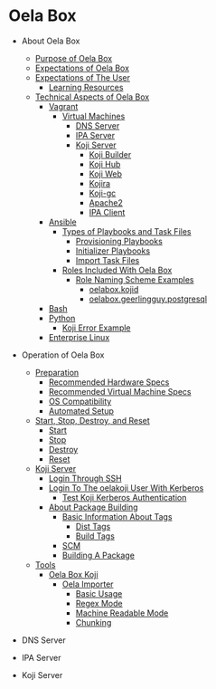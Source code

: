 <!--
SPDX-FileCopyrightText: 2024 Maxine Hayes <maxinehayes90@gmail.com>
SPDX-License-Identifier: CC-BY-SA-4.0
-->
# Oela Box

-   About Oela Box
    -   [Purpose of Oela Box](topics/about-PurposeOfOelaBox.md#purpose)
    -   [Expectations of Oela Box](topics/about-ExpectationsOfOelaBox.md#expectations)
    -   [Expectations of The User](topics/about-ExpectationsOfTheUser.md#userexpectations)
        -   [Learning Resources](topics/about-ExpectationsOfTheUser.md#learning)
    -   [Technical Aspects of Oela Box](topics/about-TechnicalAspectsOfOelaBox.md#technical)
        -   [Vagrant](topics/about-TechnicalAspectsOfOelaBox.md#vagrant)
            -   [Virtual Machines](topics/about-TechnicalAspectsOfOelaBox.md#virtualmachines)
                -   [DNS Server](topics/about-TechnicalAspectsOfOelaBox.md#dnsserver)
                -   [IPA Server](topics/about-TechnicalAspectsOfOelaBox.md#ipaserver)
                -   [Koji Server](topics/about-TechnicalAspectsOfOelaBox.md#kojiserver)
                    - [Koji Builder](topics/about-TechnicalAspectsOfOelaBox.md#kojibuilder)
                    - [Koji Hub](topics/about-TechnicalAspectsOfOelaBox.md#kojihub)
                    - [Koji Web](topics/about-TechnicalAspectsOfOelaBox.md#kojiweb)
                    - [Kojira](topics/about-TechnicalAspectsOfOelaBox.md#kojira)
                    - [Koji-gc](topics/about-TechnicalAspectsOfOelaBox.md#kojigc)
                    - [Apache2](topics/about-TechnicalAspectsOfOelaBox.md#apache2)
                    - [IPA Client](topics/about-TechnicalAspectsOfOelaBox.md#ipaclient)
        -   [Ansible](topics/about-TechnicalAspectsOfOelaBox.md#ansible)
            -   [Types of Playbooks and Task Files](topics/about-TechnicalAspectsOfOelaBox.md#playbooksandtaskfiletypes)
                -   [Provisioning Playbooks](topics/about-TechnicalAspectsOfOelaBox.md#provisioningplaybooks)
                -   [Initializer Playbooks](topics/about-TechnicalAspectsOfOelaBox.md#initializerplaybooks)
                -   [Import Task Files](topics/about-TechnicalAspectsOfOelaBox.md#importtaskfiles)
            -   [Roles Included With Oela Box](topics/about-TechnicalAspectsOfOelaBox.md#rolesincluded)
                -   [Role Naming Scheme Examples](topics/about-TechnicalAspectsOfOelaBox.md#rolenaming)
                    -   [oelabox.kojid](topics/about-TechnicalAspectsOfOelaBox.md#oelabox.kojid)
                    -   [oelabox.geerlingguy.postgresql](topics/about-TechnicalAspectsOfOelaBox.md#oelabox.geerlingguy.postgresql)
        -   [Bash](topics/about-TechnicalAspectsOfOelaBox.md#bash)
        -   [Python](topics/about-TechnicalAspectsOfOelaBox.md#python)
            -   [Koji Error Example](topics/about-TechnicalAspectsOfOelaBox.md#kojierrorexample)
        -   [Enterprise Linux](topics/about-technicalAspectsOfOelaBox.md#enterpriselinux)

-   Operation of Oela Box
    -   [Preparation](topics/operation-Preparation.md#preparation)
        -   [Recommended Hardware Specs](topics/operation-Preparation.md#hardwarespecs)
        -   [Recommended Virtual Machine Specs](topics/operation-Preparation.md#virtualmachinespecs)
        -   [OS Compatibility](topics/operation-Preparation.md#oscompat)
        -   [Automated Setup](topics/operation-Preparation.md#setup)
    -   [Start, Stop, Destroy, and Reset](topics/operation-StartStopDestroyandReset.md#ssdr)
        -   [Start](topics/operation-StartStopDestroyandReset.md#start)
        -   [Stop](topics/operation-StartStopDestroyandReset.md#stop)
        -   [Destroy](topics/operation-StartStopDestroyandReset.md#destroy)
        -   [Reset](topics/operation-StartStopDestroyandReset.md#reset)
    -   [Koji Server](topics/operation-KojiServer.md#kojiserver)
        -   [Login Through SSH](topics/operation-KojiServer.md#loginssh)
        -   [Login To The oelakoji User With Kerberos](topics/operation-KojiServer.md#loginoelakoji)
            -   [Test Koji Kerberos Authentication](topics/operation-KojiServer.md#testkerbauth)
        -   [About Package Building](topics/operation-KojiServer.md#aboutpkgbuilding)
            -   [Basic Information About Tags](topics/operation-KojiServer.md#basictaginfo)
                -   [Dist Tags](topics/operation-KojiServer.md#disttags)
                -   [Build Tags](topics/operation-KojiServer.md#buildtags)
            -   [SCM](topics/operation-KojiServer.md#scm)
            -   [Building A Package](topics/operation-KojiServer.md#buildingapkg)
    -   [Tools](topics/operation-Tools.md#tools)
        -   [Oela Box Koji](topics/operation-Tools.md#oelabox-koji)
            -   [Oela Importer](topics/operation-Tools.md#oelaimporter)
                -   [Basic Usage](topics/operation-Tools.md#basicusage)
                -   [Regex Mode](topics/operation-Tools.md#regmod)
                -   [Machine Readable Mode](topics/operation-Tools.md#machmod)
                -   [Chunking](topics/operation-Tools.md#chunking)

-   DNS Server

-   IPA Server

-   Koji Server
